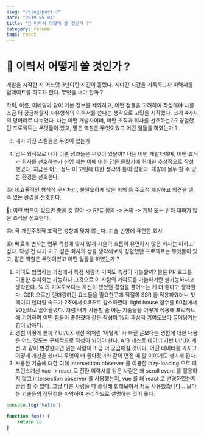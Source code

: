 ```yaml
---
slug: "/blog/post-1"
date: "2019-05-04"
title: "📑 이력서 어떻게 쓸 것인가 ?"
category: resume
tags: react
---
```


# 📑 이력서 어떻게 쓸 것인가 ?

개발을 시작한 지 어느덧 3년이란 시간이 흘렀다.
지나간 시간을 기록하고자 이력서를 업데이트를 하고자 한다.
무엇을 써야 할까 ?

학력, 이름, 이메일과 같이 기본 정보를 제외하고, 어떤 점들을 고려하여 작성해야 나를 조금 더 궁금해할지 자유형식의 이력서를 쓴다는 생각으로 고민을 시작했다.
크게 4가지의 덩어리로 나누었다.
나는 어떤 개발자이며, 어떤 조직과 회사를 선호하는가?
경험했던 프로젝트는 무엇들이 있고, 맡은 역할은 무엇이었고 어떤 일들을 하였는가 ?

3. 내가 가진 스킬들은 무엇이 있는가

4. 업무 외적으로 내가 이룬 성과들은 무엇이 있을까?
나는 어떤 개발자이며, 어떤 조직과 회사를 선호하는가
신입 때는 이에 대한 답을 몰랐기에 최대한 추상적으로 작성했었다.
지금은 어느 정도 이 고민에 대한 생각의 틀이 잡혔다.
개발에 몰두 할 수 있는 환경을 선호한다.

😠: 비효율적인 형식적 문서처리, 불필요하게 많은 회의 등
주도적 개발하고 의견을 낼 수 있는 환경을 선호한다.

🤔: 이런 버튼이 있으면 좋을 것 같아 -> RFC 정의 -> 논의 -> 개발 또는 반려
대화가 많은 조직을 선호한다.

😠: 극 개인주의적 조직은 성향에 맞지 않는다.
기술 반영에 유연한 회사

😠: 빠르게 변하는 업무 특성에 맞지 않게 기술의 흐름이 유연하지 않은 회사는 피하고 싶다.
작성 전 내가 가고 싶은 회사의 상을 생각해보자
경험했던 프로젝트는 무엇들이 있고, 맡은 역할은 무엇이었고 어떤 일들을 하였는가 ?

1. 기여도
협업하는 과정에서 특정 사람의 기여도 측정이 가능할까? 물론 PR 로그를 이용한 수치화는 가능하나 그것으로 이 사람의 기여도를 가늠하기란 불가능하다고 생각한다.
% 의 기여도보다는 자신이 했었던 경험을 풀어쓰는 게 더 좋다고 생각한다.
CSR 으로만 렌더링하던 요소들을 필요한곳에 적절히 SSR 을 적용하였더니 첫 페이지 렌더링 속도가 2초에서 0.8초로 감소하였다.
light house 점수를 60점에서 90점으로 끌어올렸다.
처럼 내가 사용할 줄 아는 기술들을 어떻게 적용해 프로젝트에 기여하여 어떤 점들이 좋아졌다 같은 작성이 %의 추상적 기여도보다 끌어당기는 힘이 강하다.
2. 경험 어떻게 쓸까 ?
UI/UX 개선
위처럼 ‘어떻게' 가 빠진 글보다는 경험에 대한 내용은 어느 정도는 구체적으로 작성이 되어야 한다.
A/B 테스트 데이터 기반 UI/UX 개선
과 같이 변경한다면 읽는 사람이 조금 더 궁금해질 것이다. 어떤 데이터를 가지고 어떻게 개선을 했더니 무엇이 더 좋아졌더라 같이 면접 때 할 이야기도 생기게 된다.
3. 사용한 기술에 대한 이해
intersection observer 를 이용한 lazy-loading 으로 퍼포먼스개선
vue -> react 로 전환
이력서를 읽은 사람은 왜 scroll event 를 활용하지 않고 intersection observer 를 사용했는지, vue 를 왜 react 로 변경하였는지 궁금 할 수 있다.
그냥 다른 사람들 다 쓰길래 힙해보여서 저도 사용했습니다… 보다는 기술들의 장단점을 파악하여 논리적으로 설명하는 것이 좋다.


```js
console.log('hello')

function foo() {
    return 10
}
```